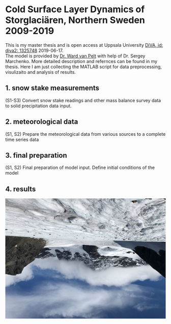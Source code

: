 # Cold Surface Layer Dynamics of Storglaciären, Northern Sweden 2009-2019
This is my master thesis and is open access at Uppsala University [DiVA, id: diva2: 1325748](http://www.diva-portal.org/smash/record.jsf?pid=diva2%3A1325748) 2019-06-17. \
The model is provided by [Dr. Ward van Pelt](http://www.wardvanpelt.com/) with help of Dr. Sergey Marchenko. More detailed description and refernces can be found in my thesis. Here I am just collecting the MATLAB script for data preprocessing, visulizaito and analysis of results. 

## 1. snow stake measurements
(S1-S3) Convert snow stake readings and other mass balance survey data to solid precipitation data input. 
## 2. meteorological data
(S1, S2) Prepare the meteorological data from various sources to a complete time series data 
## 3. final preparation
(S1, S2) Final preparation of model input. Define initial conditions of the model
## 4. results

![storglaciaren](\results\storglaciaren.jpg)